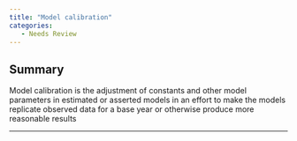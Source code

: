 ```yaml
---
title: "Model calibration"
categories:
   - Needs Review
---
```


Summary
-------

Model calibration is the adjustment of constants and other model parameters in estimated or asserted models in an effort to make the models replicate observed data for a base year or otherwise produce more reasonable results

------------------------------------------------------------------------

<Comments />

